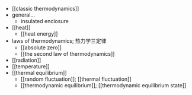 - [[classic thermodynamics]]
- general...
    - insulated enclosure
- [[heat]]
    - [[heat energy]]
- laws of thermodynamics; 热力学三定律
    - [[absolute zero]]
    - [[the second law of thermodynamics]]
- [[radiation]]
- [[temperature]]
- [[thermal equilibrium]]
    - [[random fluctuation]]; [[thermal fluctuation]]
    - [[thermodynamic equilibrium]]; [[thermodynamic equilibrium state]]
